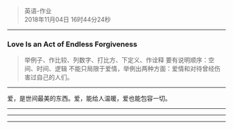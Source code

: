 > 英语-作业  
> 2018年11月04日 16时44分24秒    
 
----------


###  Love Is an Act of Endless Forgiveness

> 举例子、作比较、列数字、打比方、下定义、作诠释
> 要有说明顺序：空间、时间、逻辑
> 不能只局限于爱情，举例出两种方面：爱情和对待曾经伤害过自己的人们。
----------
爱，是世间最美的东西。爱，能给人温暖，爱也能包容一切。

----------


----------


----------
